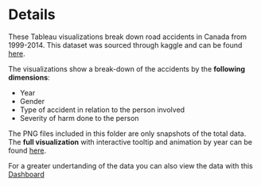 # Details
These Tableau visualizations break down road accidents in Canada from 1999-2014. This dataset was sourced through kaggle and can be found [here](https://www.kaggle.com/tbsteal/canadian-car-accidents-19942014).

The visualizations show a break-down of the accidents by the __following dimensions__:

- Year
- Gender
- Type of accident in relation to the person involved
- Severity of harm done to the person

The PNG files included in this folder are only snapshots of the total data. The __full visualization__ with interactive tooltip and animation by year can be found [here](https://public.tableau.com/profile/robert4290#!/vizhome/RoadAccidentsinCanada1999-2014/Multidimensionalbyyearanimation?publish=yes).

For a greater undertanding of the data you can also view the data with this [Dashboard](https://public.tableau.com/profile/robert4290#!/vizhome/RoadAccidentsinCanadadashboard1999-2014/Totalcrashesby?publish=yes)
